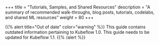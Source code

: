 +++
title = "Tutorials, Samples, and Shared Resources"
description = "A summary of recommended walk-throughs, blog posts, tutorials, codelabs, and shared ML resources"
weight = 80
+++

{{% alert title="Out of date" color="warning" %}}
This guide contains outdated information pertaining to Kubeflow 1.0. This guide
needs to be updated for Kubeflow 1.1.
{{% /alert %}}

